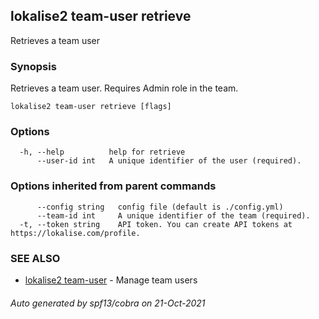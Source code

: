 ## lokalise2 team-user retrieve

Retrieves a team user

### Synopsis

Retrieves a team user. Requires Admin role in the team.

```
lokalise2 team-user retrieve [flags]
```

### Options

```
  -h, --help          help for retrieve
      --user-id int   A unique identifier of the user (required).
```

### Options inherited from parent commands

```
      --config string   config file (default is ./config.yml)
      --team-id int     A unique identifier of the team (required).
  -t, --token string    API token. You can create API tokens at https://lokalise.com/profile.
```

### SEE ALSO

* [lokalise2 team-user](lokalise2_team-user.md)	 - Manage team users

###### Auto generated by spf13/cobra on 21-Oct-2021
